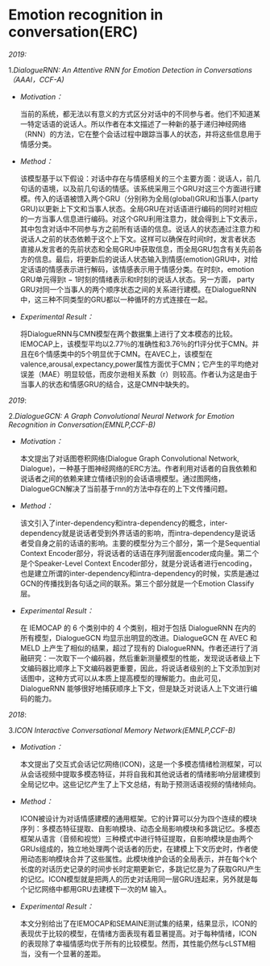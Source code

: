 # Emotion recognition in conversation(ERC)

*2019:*

1.*DialogueRNN: An Attentive RNN for Emotion Detection in Conversations（AAAI，CCF-A)*

- *Motivation：*

    当前的系统，都无法以有意义的方式区分对话中的不同参与者。他们不知道某一特定话语的说话人。所以作者在本文描述了一种新的基于递归神经网络（RNN）的方法，它在整个会话过程中跟踪当事人的状态，并将这些信息用于情感分类。

- *Method：*

    该模型基于以下假设：对话中存在与情感相关的三个主要方面：说话人，前几句话的语境，以及前几句话的情感。该系统采用三个GRU对这三个方面进行建模。传入的话语被馈入两个GRU（分别称为全局(global)GRU和当事人(party GRU)以更新上下文和当事人状态。全局GRU在对话语进行编码的同时对相应的一方当事人信息进行编码。对这个GRU利用注意力，就会得到上下文表示，其中包含对话中不同参与方之前所有话语的信息。说话人的状态通过注意力和说话人之前的状态依赖于这个上下文。这样可以确保在时间t时，发言者状态直接从发言者的先前状态和全局GRU中获取信息，而全局GRU包含有关先前各方的信息。最后，将更新后的说话人状态输入到情感(emotion)GRU中，对给定话语的情感表示进行解码，该情感表示用于情感分类。在时刻t，emotion GRU单元得到t − 1时刻的情绪表示和t时刻的说话人状态。另一方面， party GRU对同一个当事人的两个顺序状态之间的关系进行建模。在DialogueRNN中，这三种不同类型的GRU都以一种循环的方式连接在一起。

- *Experimental Result：*

    将DialogueRNN与CMN模型在两个数据集上进行了文本模态的比较。IEMOCAP上，该模型平均以2.77％的准确性和3.76％的f1评分优于CMN。并且在6个情感类中的5个明显优于CMN。在AVEC上，该模型在valence,arousal,expectancy,power属性方面优于CMN；它产生的平均绝对误差（MAE）明显较低，而皮尔逊相关系数（r）则较高。作者认为这是由于当事人的状态和情感GRU的结合，这是CMN中缺失的。

*2019*:

2.*DialogueGCN: A Graph Convolutional Neural Network for Emotion Recognition in Conversation(EMNLP,CCF-B)*

- *Motivation：*

    本文提出了对话图卷积网络(Dialogue Graph Convolutional Network, Dialogue)，一种基于图神经网络的ERC方法。作者利用对话者的自我依赖和说话者之间的依赖来建立情绪识别的会话语境模型。通过图网络，DialogueGCN解决了当前基于rnn的方法中存在的上下文传播问题。

- *Method：*

    该文引入了inter-dependency和intra-dependency的概念，inter-dependency就是说话者受到外界话语的影响，而intra-dependency是说话者受自身之前的话语的影响。主要的模型分为三个部分，第一个是Sequential Context Encoder部分，将说话者的话语在序列层面encoder成向量。第二个是个Speaker-Level Context Encoder部分，就是分说话者进行encoding，也是建立所谓的inter-dependency和intra-dependency的时候，实质是通过GCN的传播找到各句话之间的联系。第三个部分就是一个Emotion Classify层。

- *Experimental Result：*

    在 IEMOCAP 的 6 个类别中的 4 个类别，相对于包括 DialogueRNN 在内的所有模型，DialogueGCN 均显示出明显的改进。DialogueGCN 在 AVEC 和 MELD 上产生了相似的结果，超过了现有的 DialogueRNN。作者还进行了消融研究：一次取下一个编码器，然后重新测量模型的性能，发现说话者级上下文编码器比顺序上下文编码器更重要，因此，将说话者级别的上下文添加到对话图中，这种方式可以从本质上提高模型的理解能力。由此可见，DialogueRNN 能够很好地捕获顺序上下文，但是缺乏对说话人上下文进行编码的能力。

*2018*:

3.*ICON Interactive Conversational Memory Network(EMNLP,CCF-B)* 

- *Motivation：*

    本文提出了交互式会话记忆网络(ICON)，这是一个多模态情绪检测框架，可以从会话视频中提取多模态特征，并将自我和其他说话者的情绪影响分层建模到全局记忆中。这些记忆产生了上下文总结，有助于预测话语视频的情绪倾向。

- *Method：*

    ICON被设计为对话情感建模的通用框架。它的计算可以分为四个连续的模块序列：多模态特征提取、自影响模块、动态全局影响模块和多跳记忆。多模态框架从语言（音频和视觉）三种模式中进行特征提取，自影响模块是由两个GRUs组成的，独立地处理两个说话者的历史，在建模上下文历史时，作者使用动态影响模块合并了这些属性。此模块维护会话的全局表示，并在每个k个长度的对话历史记录的时间步长时定期更新它，多跳记忆是为了获取GRU产生的记忆。ICON模型就是把两人的历史对话用同一层GRU连起来，另外就是每个记忆网络中都用GRU去建模下一次的M 输入。

- *Experimental Result：*

    本文分别给出了在IEMOCAP和SEMAINE测试集的结果，结果显示，ICON的表现优于比较的模型，在情绪方面表现有着显著提高。对于每种情绪，ICON的表现除了幸福情感均优于所有的比较模型。然而，其性能仍然与cLSTM相当，没有一个显著的差距。

